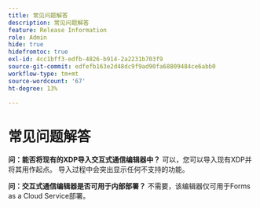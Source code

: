 ```yaml
---
title: 常见问题解答
description: 常见问题解答
feature: Release Information
role: Admin
hide: true
hidefromtoc: true
exl-id: 4cc1bff3-edfb-4826-b914-2a2231b703f9
source-git-commit: edfefb163e2d48dc9f9ad90fa68809484ce6abb0
workflow-type: tm+mt
source-wordcount: '67'
ht-degree: 13%

---
```


# 常见问题解答

**问：能否将现有的XDP导入交互式通信编辑器中？**
可以，您可以导入现有XDP并将其用作起点。 导入过程中会突出显示任何不支持的功能。

**问：交互式通信编辑器是否可用于内部部署？**
不需要，该编辑器仅可用于Forms as a Cloud Service部署。
